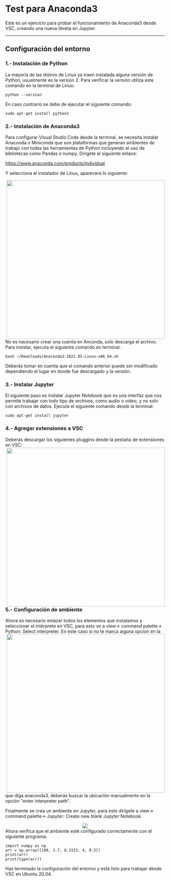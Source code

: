 # Test para Anaconda3
Este es un ejercicio para probar el funcionamiento de Anaconda3 desde VSC, creando una nueva libreta en Jupyter.
***
## Configuración del entorno
### 1.- Instalación de Python
La mayoría de las distros de Linux ya traen instalada alguna versión de Python, usualmente es la version 2. Para verificar la versión utiliza este comando en la terminal de Linux:
~~~
python --version
~~~
 En caso contrario se debe de ejecutar el siguiente comando:
~~~
sudo apt-get install python3 
~~~
### 2.- Instalación de Anaconda3
Para configurar Visual Studio Code desde la terminal, se necesita instalar Anaconda o Miniconda que son plataformas que generan ambientes de trabajo con todas las herramientas de Python incluyendo el uso de bibliotecas como Pandas o numpy. Dirígete al siguiente enlace:

https://www.anaconda.com/products/individual

Y selecciona el instalador de Linux, aparecerá lo siguiente:
<p> 
<img src="https://edu.codigoiot.com/pluginfile.php/12775/mod_lesson/page_contents/2490/Entorno_03.png" width="500px" align="right">
</p>
No es necesario crear una cuenta en Anconda, solo descarga el archivo. Para instalar, ejecuta el siguiente comando en terminal: 

~~~
bash ~/Downloads/Anaconda3-2022.05-Linux-x86_64.sh 
~~~
Deberás tomar en cuenta que el comando anterior puede ser modificado dependiendo el lugar en donde fue descargado y la versión.
### 3.- Instalar Jupyter
El siguiente paso es instalar Jupyter Notebook que es una interfaz que nos permite trabajar con todo tipo de archivos, como audio o vídeo, y no solo con archivos de datos. Ejecuta el siguiente comando desde la terminal:

~~~
sudo apt-get install jupyter 
~~~
### 4.- Agregar extensiones a VSC
Deberás descargar los siguientes pluggins desde la pestaña de extensiones en VSC:
<img src="https://edu.codigoiot.com/pluginfile.php/12775/mod_lesson/page_contents/2490/Entorno_04.png" width="500px" align="right">

### 5.- Configuración de ambiente
Ahora es necesario enlazar todos los elementos que instalamos y seleccionar el intérprete en VSC, para esto ve a view-> command palette-> Python: Select interpreter.
<img src="https://edu.codigoiot.com/pluginfile.php/12775/mod_lesson/page_contents/2491/Entorno_08.png" width="500px" align="right">
En este caso si no te marca alguna opcion en la que diga anaconda3, deberás buscar la ubicación manualmente en la opción "enter interpreter path".

Finalmente se crea un ambiente en Jupyter, para esto dirígete a view-> command palette-> Jupyter: Create new blank Jupyter Notebook.
<div align="center"><img src="/home/adrian/Pictures/jupyter"></div>
Ahora verifica que el ambiente esté configurado correctamente con el siguiente programa:

~~~
import numpy as np 
arr = np.array([100, 2.7, 8.3333, 4, 0.5]) 
print(arr) 
print(type(arr)) 
~~~
 Has terminado la configuración del entorno y está listo para trabajar desde VSC en Ubuntu 20.04. 